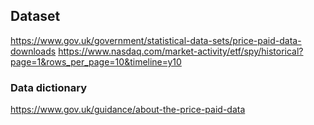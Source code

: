 
## Dataset
https://www.gov.uk/government/statistical-data-sets/price-paid-data-downloads
https://www.nasdaq.com/market-activity/etf/spy/historical?page=1&rows_per_page=10&timeline=y10

### Data dictionary
https://www.gov.uk/guidance/about-the-price-paid-data